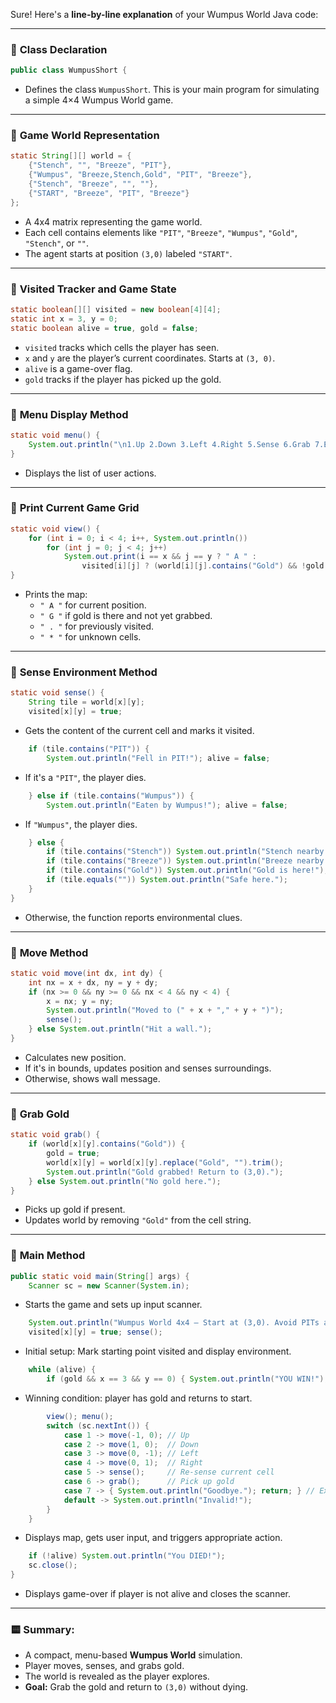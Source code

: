Sure! Here's a **line-by-line explanation** of your Wumpus World Java code:

---

### 🔹 **Class Declaration**

```java
public class WumpusShort {
```
- Defines the class `WumpusShort`. This is your main program for simulating a simple 4×4 Wumpus World game.

---

### 🔹 **Game World Representation**

```java
static String[][] world = {
    {"Stench", "", "Breeze", "PIT"},
    {"Wumpus", "Breeze,Stench,Gold", "PIT", "Breeze"},
    {"Stench", "Breeze", "", ""},
    {"START", "Breeze", "PIT", "Breeze"}
};
```
- A 4x4 matrix representing the game world.
- Each cell contains elements like `"PIT"`, `"Breeze"`, `"Wumpus"`, `"Gold"`, `"Stench"`, or `""`.
- The agent starts at position `(3,0)` labeled `"START"`.

---

### 🔹 **Visited Tracker and Game State**

```java
static boolean[][] visited = new boolean[4][4];
static int x = 3, y = 0;
static boolean alive = true, gold = false;
```
- `visited` tracks which cells the player has seen.
- `x` and `y` are the player’s current coordinates. Starts at `(3, 0)`.
- `alive` is a game-over flag.
- `gold` tracks if the player has picked up the gold.

---

### 🔹 **Menu Display Method**

```java
static void menu() {
    System.out.println("\n1.Up 2.Down 3.Left 4.Right 5.Sense 6.Grab 7.Exit");
}
```
- Displays the list of user actions.

---

### 🔹 **Print Current Game Grid**

```java
static void view() {
    for (int i = 0; i < 4; i++, System.out.println())
        for (int j = 0; j < 4; j++)
            System.out.print(i == x && j == y ? " A " :
                visited[i][j] ? (world[i][j].contains("Gold") && !gold ? " G " : " . ") : " * ");
}
```
- Prints the map:
  - `" A "` for current position.
  - `" G "` if gold is there and not yet grabbed.
  - `" . "` for previously visited.
  - `" * "` for unknown cells.

---

### 🔹 **Sense Environment Method**

```java
static void sense() {
    String tile = world[x][y];
    visited[x][y] = true;
```
- Gets the content of the current cell and marks it visited.

```java
    if (tile.contains("PIT")) {
        System.out.println("Fell in PIT!"); alive = false;
```
- If it's a `"PIT"`, the player dies.

```java
    } else if (tile.contains("Wumpus")) {
        System.out.println("Eaten by Wumpus!"); alive = false;
```
- If `"Wumpus"`, the player dies.

```java
    } else {
        if (tile.contains("Stench")) System.out.println("Stench nearby.");
        if (tile.contains("Breeze")) System.out.println("Breeze nearby.");
        if (tile.contains("Gold")) System.out.println("Gold is here!");
        if (tile.equals("")) System.out.println("Safe here.");
    }
}
```
- Otherwise, the function reports environmental clues.

---

### 🔹 **Move Method**

```java
static void move(int dx, int dy) {
    int nx = x + dx, ny = y + dy;
    if (nx >= 0 && ny >= 0 && nx < 4 && ny < 4) {
        x = nx; y = ny;
        System.out.println("Moved to (" + x + "," + y + ")");
        sense();
    } else System.out.println("Hit a wall.");
}
```
- Calculates new position.
- If it's in bounds, updates position and senses surroundings.
- Otherwise, shows wall message.

---

### 🔹 **Grab Gold**

```java
static void grab() {
    if (world[x][y].contains("Gold")) {
        gold = true;
        world[x][y] = world[x][y].replace("Gold", "").trim();
        System.out.println("Gold grabbed! Return to (3,0).");
    } else System.out.println("No gold here.");
}
```
- Picks up gold if present.
- Updates world by removing `"Gold"` from the cell string.

---

### 🔹 **Main Method**

```java
public static void main(String[] args) {
    Scanner sc = new Scanner(System.in);
```
- Starts the game and sets up input scanner.

```java
    System.out.println("Wumpus World 4x4 — Start at (3,0). Avoid PITs and Wumpus!");
    visited[x][y] = true; sense();
```
- Initial setup: Mark starting point visited and display environment.

```java
    while (alive) {
        if (gold && x == 3 && y == 0) { System.out.println("YOU WIN!"); break; }
```
- Winning condition: player has gold and returns to start.

```java
        view(); menu();
        switch (sc.nextInt()) {
            case 1 -> move(-1, 0); // Up
            case 2 -> move(1, 0);  // Down
            case 3 -> move(0, -1); // Left
            case 4 -> move(0, 1);  // Right
            case 5 -> sense();     // Re-sense current cell
            case 6 -> grab();      // Pick up gold
            case 7 -> { System.out.println("Goodbye."); return; } // Exit
            default -> System.out.println("Invalid!");
        }
    }
```
- Displays map, gets user input, and triggers appropriate action.

```java
    if (!alive) System.out.println("You DIED!");
    sc.close();
}
```
- Displays game-over if player is not alive and closes the scanner.

---

### 🟨 Summary:
- A compact, menu-based **Wumpus World** simulation.
- Player moves, senses, and grabs gold.
- The world is revealed as the player explores.
- **Goal:** Grab the gold and return to `(3,0)` without dying.
